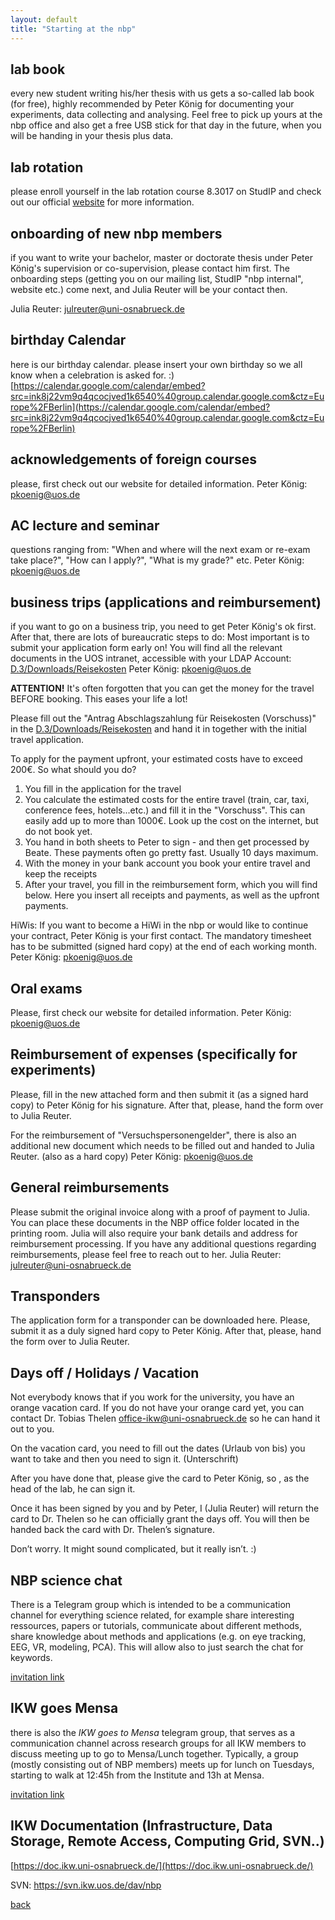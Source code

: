 ```yaml
---
layout: default
title: "Starting at the nbp"
---
```


## lab book

every new student writing his/her thesis with us gets a so-called lab book (for free), highly recommended by Peter König for documenting your experiments, data collecting and analysing. Feel free to pick up yours at the nbp office and also get a free USB stick for that day in the future, when you will be handing in your thesis plus data.

## lab rotation

please enroll yourself in the lab rotation course 8.3017 on StudIP and check out our official [website](https://www.ikw.uni-osnabrueck.de/en/research_groups/neurobiopsychology/teaching/lab_rotation.html) for more information.

## onboarding of new nbp members

if you want to write your bachelor, master or doctorate thesis under Peter König's supervision or co-supervision, please contact him first. The onboarding steps (getting you on our mailing list, StudIP "nbp internal", website etc.) come next, and Julia Reuter will be your contact then.

Julia Reuter: [julreuter@uni-osnabrueck.de](julreuter@uni-osnabrueck.de)

## birthday Calendar

here is our birthday calendar. please insert your own birthday so we all know when a celebration is asked for. :)
[https://calendar.google.com/calendar/embed?src=ink8j22vm9q4qcocjved1k6540%40group.calendar.google.com&ctz=Europe%2FBerlin](https://calendar.google.com/calendar/embed?src=ink8j22vm9q4qcocjved1k6540%40group.calendar.google.com&ctz=Europe%2FBerlin)

## acknowledgements of foreign courses

please, first check out our website for detailed information.
Peter König: [pkoenig@uos.de](pkoenig@uos.de)

## AC lecture and seminar

questions ranging from: "When and where will the next exam or re-exam take place?", "How can I apply?", "What is my grade?" etc.
Peter König: [pkoenig@uos.de](pkoenig@uos.de)

## business trips (applications and reimbursement)

if you want to go on a business trip, you need to get Peter König's ok first. After that, there are lots of bureaucratic steps to do: Most important is to submit your application form early on! You will find all the relevant documents in the UOS intranet, accessible with your 
LDAP Account: [D.3/Downloads/Reisekosten](D.3/Downloads/Reisekosten)
Peter König: [pkoenig@uos.de](pkoenig@uos.de)

**ATTENTION!** It's often forgotten that you can get the money for the travel BEFORE booking. This eases your life a lot!

Please fill out the "Antrag Abschlagszahlung für Reisekosten (Vorschuss)" in the [D.3/Downloads/Reisekosten](D.3/Downloads/Reisekosten) and hand it in together with the initial travel application.

To apply for the payment upfront, your estimated costs have to exceed 200€.  So what should you do?

1. You fill in the application for the travel
2. You calculate the estimated costs for the entire travel (train, car, taxi, conference fees, hotels...etc.) and fill it in the "Vorschuss". This can easily add up to more than 1000€. Look up the cost on the internet, but do not book yet.
3. You hand in both sheets to Peter to sign - and then get processed by Beate. These payments often go pretty fast. Usually 10 days maximum.
4. With the money in your bank account you book your entire travel and keep the receipts
5. After your travel, you fill in the reimbursement form, which you will find below. Here you insert all receipts and payments, as well as the upfront payments.

HiWis: If you want to become a HiWi in the nbp or would like to continue your contract, Peter König is your first contact. The mandatory timesheet has to be submitted (signed hard copy) at the end of each working month.
Peter König: [pkoenig@uos.de](pkoenig@uos.de)

## Oral exams
Please, first check our website for detailed information.
Peter König: [pkoenig@uos.de](pkoenig@uos.de)

## Reimbursement of expenses (specifically for experiments)
Please, fill in the new attached form and then submit it (as a signed hard copy) to Peter König for his signature. After that, please, hand the form over to Julia Reuter.

For the reimbursement of "Versuchspersonengelder", there is also an additional new document which needs to be filled out and handed to Julia Reuter. (also as a hard copy)
Peter König: [pkoenig@uos.de](pkoenig@uos.de)


## General reimbursements

Please submit the original invoice along with a proof of payment to Julia. You can place these documents in the NBP office folder located in the printing room. Julia will also require your bank details and address for reimbursement processing. If you have any additional questions regarding reimbursements, please feel free to reach out to her. Julia Reuter: [julreuter@uni-osnabrueck.de](julreuter@uni-osnabrueck.de)

## Transponders

The application form for a transponder can be downloaded here. Please, submit it as a duly signed hard copy to Peter König. After that, please, hand the form over to Julia Reuter.

## Days off / Holidays / Vacation
Not everybody knows that if you work for the university, you have an orange vacation card. If you do not have your orange card yet, you can contact Dr. Tobias Thelen [office-ikw@uni-osnabrueck.de](office-ikw@uni-osnabrueck.de) so he can hand it out to you.

On the vacation card, you need to fill out the dates (Urlaub von bis) you want to take and then you need to sign it. (Unterschrift)

After you have done that, please give the card to Peter König, so , as the head of the lab, he can sign it.

Once it has been signed by you and by Peter, I (Julia Reuter) will return the card to Dr. Thelen so he can officially grant the days off. You will then be handed back the card with Dr. Thelen’s signature.

Don’t worry. It might sound complicated, but it really isn’t. :)

## NBP science chat

There is a Telegram group which is intended to be a communication channel for everything science related, for example share interesting ressources, papers or tutorials, communicate about different methods, share knowledge about methods and applications (e.g. on eye tracking, EEG, VR, modeling, PCA). This will allow also to just search the chat for keywords.

[invitation link](https://t.me/+KSCJ6yc0mng1NWYy%20)

## IKW goes Mensa
there is also the *IKW goes to Mensa* telegram group, that serves as a communication channel across research groups for all IKW members to discuss meeting up to go to Mensa/Lunch together. Typically, a group (mostly consisting out of NBP members) meets up for lunch on Tuesdays, starting to walk at 12:45h from the Institute and 13h at Mensa.

[invitation link](https://t.me/+xo6JHp7ROdtkODJi%20)

## IKW Documentation (Infrastructure, Data Storage, Remote Access, Computing Grid, SVN..) 
[https://doc.ikw.uni-osnabrueck.de/](https://doc.ikw.uni-osnabrueck.de/)

SVN: https://svn.ikw.uos.de/dav/nbp

[back](/)